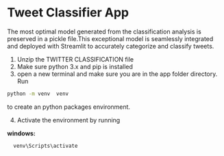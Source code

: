 # Tweet Classifier App
The most optimal model generated from the classification analysis is preserved in a pickle file.This exceptional model is seamlessly integrated and deployed with Streamlit to accurately categorize and classify tweets.


1. Unzip the TWITTER CLASSIFICATION file
2. Make sure python 3.x and pip is installed
3. open a new terminal and make sure you are in the app folder directory. Run  
```bash 
python -m venv  venv
```  
to create an python packages environment.

4. Activate the environment by running

**windows:**
```bash
  venv\Scripts\activate
```


